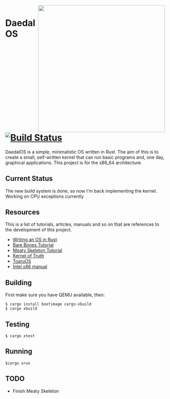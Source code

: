 <img src=http://i.imgur.com/rX08oeR.jpg width=400 align=right>

# DaedalOS [![Build Status](https://travis-ci.org/lovesegfault/daedalos.svg?branch=master)](https://travis-ci.org/lovesegfault/daedalos)

DaedalOS is a simple, minimalistic OS written in Rust. The aim of this is to
create a small, self-written kernel that can run basic programs and, one day,
graphical applications. This project is for the x86_64 architecture.

## Current Status

The new build system is done, so now I'm back implementing the kernel. Working
on CPU exceptions currently

## Resources

This is a list of tutorials, articles, manuals and so on that are
references to the development of this project.

-   [Writing an OS in Rust][rust]
-   [Bare Bones Tutorial][barebones]
-   [Meaty Skeleton Tutorial][meaty]
-   [Kernel of Truth][kot]
-   [ToaruOS][toaruos]
-   [Intel x86 manual][intel]

## Building
First make sure you have QEMU available, then:

```shell
$ cargo install bootimage cargo-xbuild
$ cargo xbuild
```

## Testing
```shell
$ cargo xtest
```

## Running
```shell
$cargo xrun
```

## TODO

-   Finish Meaty Skeleton

[rust]: os.phil-opp.com/

[barebones]: http://wiki.osdev.org/C%2B%2B_Bare_Bones

[meaty]: http://wiki.osdev.org/User:Sortie/Meaty_Skeleton

[kot]: https://github.com/iankronquist/kernel-of-truth

[toaruos]: https://github.com/klange/toaruos

[intel]: http://www.intel.com/content/www/us/en/processors/architectures-software-developer-manuals.html
